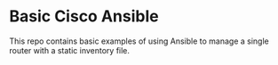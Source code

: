 # Basic Cisco Ansible

This repo contains basic examples of using Ansible to manage a single router with a static inventory file.


